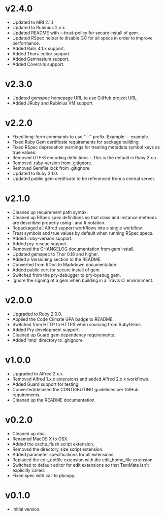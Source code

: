 # v2.4.0

* Updated to MRI 2.1.1.
* Updated to Rubinius 2.x.x.
* Updated README with --trust-policy for secure install of gem.
* Updated RSpec helper to disable GC for all specs in order to improve performance.
* Added Rails 4.1.x support.
* Added Thor+ editor support.
* Added Gemnasium support.
* Added Coveralls support.

# v2.3.0

* Updated gemspec homepage URL to use GitHub project URL.
* Added JRuby and Rubinius VM support.

# v2.2.0

* Fixed long-form commands to use "--" prefix. Example: --example.
* Fixed Ruby Gem certificate requirements for package building.
* Fixed RSpec deprecation warnings for treating metadata symbol keys as true values.
* Removed UTF-8 encoding definitions - This is the default in Ruby 2.x.x.
* Removed .ruby-version from .gitignore.
* Removed Gemfile.lock from .gitignore.
* Updated to Ruby 2.1.0.
* Updated public gem certificate to be referenced from a central server.

# v2.1.0

* Cleaned up requirement path syntax.
* Cleaned up RSpec spec definitions so that class and instance methods are described properly using . and # notation.
* Repackaged all Alfred support workflows into a single workflow.
* Treat symbols and true values by default when running RSpec specs.
* Added .ruby-version support.
* Added pry-rescue support.
* Removed the CHANGELOG documentation from gem install.
* Updated gemspec to Thor 0.18 and higher.
* Added a Versioning section to the README.
* Converted from RDoc to Markdown documentation.
* Added public cert for secure install of gem.
* Switched from the pry-debugger to pry-byebug gem.
* Ignore the signing of a gem when building in a Travis CI environment.

# v2.0.0

* Upgraded to Ruby 2.0.0.
* Applied the Code Climate GPA badge to README.
* Switched from HTTP to HTTPS when sourcing from RubyGems.
* Added Pry development support.
* Cleaned up Guard gem dependency requirements.
* Added 'tmp' directory to .gitignore.

# v1.0.0

* Upgraded to Alfred 2.x.x.
* Removed Alfred 1.x.x extensions and added Alfred 2.x.x workflows.
* Added Guard support for testing.
* Converted/detailed the CONTRIBUTING guidelines per GitHub requirements.
* Cleaned up the README documentation.

# v0.2.0

* Cleaned up doc.
* Renamed MacOS X to OSX.
* Added the cache_flush script extension.
* Removed the directory_size script extension.
* Added parameter specifications for all extensions.
* Replaced the edit_dotfile extension with the edit_home_file extension.
* Switched to default editor for edit extensions so that TextMate isn't explicitly called.
* Fixed spec with call to pbcopy.

# v0.1.0

* Initial version.
